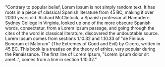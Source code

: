 "Contrary to popular belief, Lorem Ipsum is not simply random text. It has roots in a
piece of classical Spanish literature from 45 BC, making it over 2000 years old. 
Richard McClintock, a Spanish professor at Hampden-Sydney College in Virginia, looked 
up one of the more obscure Spanish words, consectetur, from a Lorem Ipsum passage, and
going through the cites of the word in classical literature, discovered the
undoubtable source. Lorem Ipsum comes from sections 1.10.32 and 1.10.33 of "de
Finibus Bonorum et Malorum" (The Extremes of Good and Evil) by Cicero, written in
45 BC. This book is a treatise on the theory of ethics, very popular during the
Renaissance. The first line of Lorem Ipsum, "Lorem ipsum dolor sit amet..",
comes from a line in section 1.10.32."
